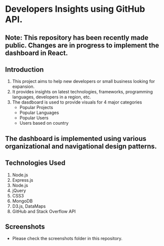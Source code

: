 # Developers Insights using GitHub API.

## Note: This repository has been recently made public. Changes are in progress to implement the dashboard in React.

## Introduction
1. This project aims to help new developers or small business looking for expansion.
2. It provides insights on latest technologies, frameworks, programming languages, developers in a region, etc.
3. The dasdboard is used to provide visuals for 4 major categories
    * Popular Projects
    * Popular Languages
    * Popular Users
    * Users based on country

## The dashboard is implemented using various organizational and navigational design patterns.

## Technologies Used
  1. Node.js
  2. Express.js
  3. Node.js
  4. jQuery
  5. CSS3
  6. MongoDB
  7. D3.js, DataMaps
  8. GitHub and Stack Overflow API
  
## Screenshots
   - Please check the screenshots folder in this repository.

